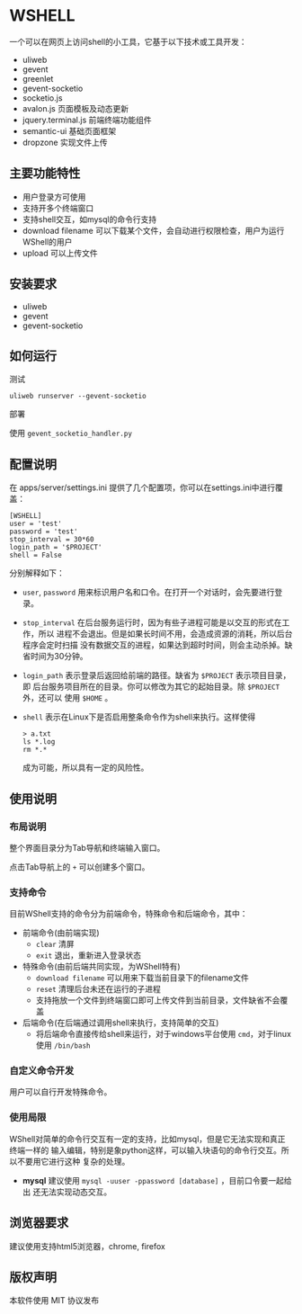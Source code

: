WSHELL
=========

一个可以在网页上访问shell的小工具，它基于以下技术或工具开发：

* uliweb
* gevent
* greenlet
* gevent-socketio
* socketio.js
* avalon.js 页面模板及动态更新
* jquery.terminal.js 前端终端功能组件
* semantic-ui 基础页面框架
* dropzone 实现文件上传

## 主要功能特性

* 用户登录方可使用
* 支持开多个终端窗口
* 支持shell交互，如mysql的命令行支持
* download filename 可以下载某个文件，会自动进行权限检查，用户为运行WShell的用户
* upload 可以上传文件

## 安装要求

* uliweb
* gevent
* gevent-socketio

## 如何运行

测试

```
uliweb runserver --gevent-socketio
```

部署

使用 `gevent_socketio_handler.py`

## 配置说明

在 apps/server/settings.ini 提供了几个配置项，你可以在settings.ini中进行覆盖：

```
[WSHELL]
user = 'test'
password = 'test'
stop_interval = 30*60
login_path = '$PROJECT'
shell = False
```

分别解释如下：

* `user`, `password` 用来标识用户名和口令。在打开一个对话时，会先要进行登录。
* `stop_interval` 在后台服务运行时，因为有些子进程可能是以交互的形式在工作，所以
  进程不会退出。但是如果长时间不用，会造成资源的消耗，所以后台程序会定时扫描
  没有数据交互的进程，如果达到超时时间，则会主动杀掉。缺省时间为30分钟。
* `login_path` 表示登录后返回给前端的路径。缺省为 `$PROJECT` 表示项目目录，即
  后台服务项目所在的目录。你可以修改为其它的起始目录。除 `$PROJECT` 外，还可以
  使用 `$HOME` 。
* `shell` 表示在Linux下是否启用整条命令作为shell来执行。这样使得

    ```
    > a.txt
    ls *.log
    rm *.*
    ```
    
    成为可能，所以具有一定的风险性。

## 使用说明

### 布局说明

整个界面目录分为Tab导航和终端输入窗口。

点击Tab导航上的 `+` 可以创建多个窗口。

### 支持命令

目前WShell支持的命令分为前端命令，特殊命令和后端命令，其中：

* 前端命令(由前端实现)
    * `clear` 清屏
    * `exit` 退出，重新进入登录状态
* 特殊命令(由前后端共同实现，为WShell特有)
    * `download filename` 可以用来下载当前目录下的filename文件
    * `reset` 清理后台未还在运行的子进程
    * 支持拖放一个文件到终端窗口即可上传文件到当前目录，文件缺省不会覆盖
* 后端命令(在后端通过调用shell来执行，支持简单的交互)
    * 将后端命令直接传给shell来运行，对于windows平台使用 `cmd`，对于linux使用 `/bin/bash`

### 自定义命令开发

用户可以自行开发特殊命令。

### 使用局限

WShell对简单的命令行交互有一定的支持，比如mysql，但是它无法实现和真正终端一样的
输入编辑，特别是象python这样，可以输入块语句的命令行交互。所以不要用它进行这种
复杂的处理。

* **mysql** 建议使用 `mysql -uuser -ppassword [database]` ，目前口令要一起给出
  还无法实现动态交互。

## 浏览器要求

建议使用支持html5浏览器，chrome, firefox

## 版权声明

本软件使用 MIT 协议发布